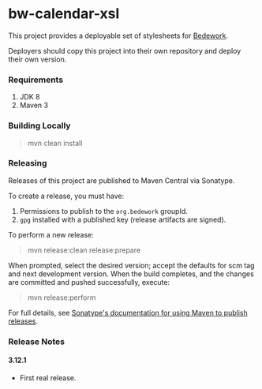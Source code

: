 # bw-calendar-xsl

This project provides a deployable set of stylesheets for 
[Bedework](https://www.apereo.org/projects/bedework).

Deployers should copy this project into their own repository and deploy their own version.

### Requirements

1. JDK 8
2. Maven 3

### Building Locally

> mvn clean install

### Releasing

Releases of this project are published to Maven Central via Sonatype.

To create a release, you must have:

1. Permissions to publish to the `org.bedework` groupId.
2. `gpg` installed with a published key (release artifacts are signed).

To perform a new release:

> mvn release:clean release:prepare

When prompted, select the desired version; accept the defaults for scm tag and next development version.
When the build completes, and the changes are committed and pushed successfully, execute:

> mvn release:perform

For full details, see [Sonatype's documentation for using Maven to publish releases](http://central.sonatype.org/pages/apache-maven.html).

### Release Notes
#### 3.12.1 
  * First real release.
   